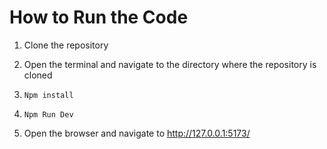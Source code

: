 # How to Run the Code

1. Clone the repository

2. Open the terminal and navigate to the directory where the repository is cloned

3. `Npm install`

4. `Npm Run Dev`

5. Open the browser and navigate to http://127.0.0.1:5173/
